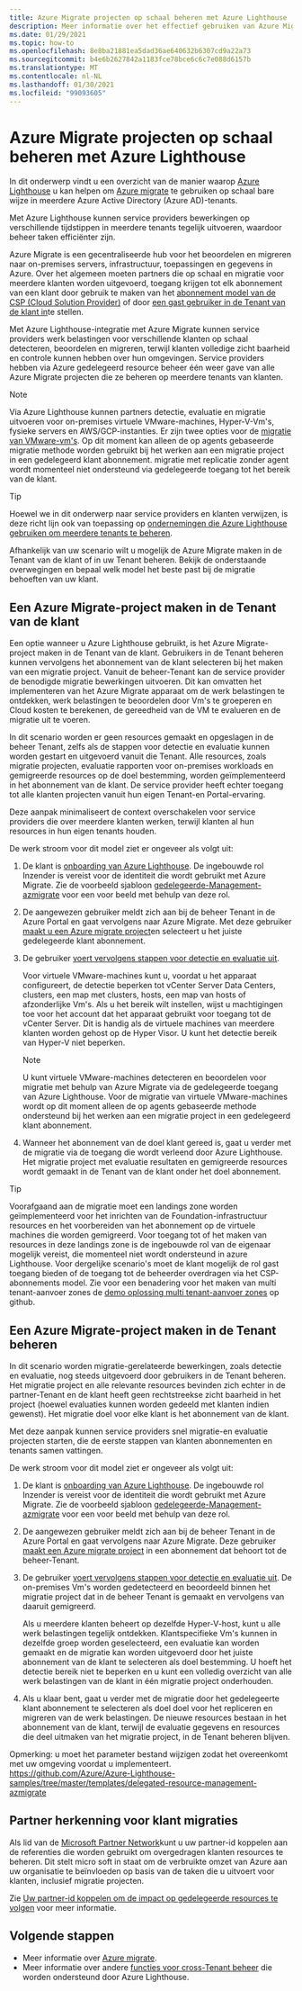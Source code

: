 ```yaml
---
title: Azure Migrate projecten op schaal beheren met Azure Lighthouse
description: Meer informatie over het effectief gebruiken van Azure Migrate op gedelegeerde klanten resources.
ms.date: 01/29/2021
ms.topic: how-to
ms.openlocfilehash: 8e8ba21881ea5dad36ae640632b6307cd9a22a73
ms.sourcegitcommit: b4e6b2627842a1183fce78bce6c6c7e088d6157b
ms.translationtype: MT
ms.contentlocale: nl-NL
ms.lasthandoff: 01/30/2021
ms.locfileid: "99093605"
---
```

# <a name="manage-azure-migrate-projects-at-scale-with-azure-lighthouse"></a>Azure Migrate projecten op schaal beheren met Azure Lighthouse

In dit onderwerp vindt u een overzicht van de manier waarop [Azure Lighthouse](../overview.md) u kan helpen om [Azure migrate](../../migrate/migrate-services-overview.md) te gebruiken op schaal bare wijze in meerdere Azure Active Directory (Azure AD)-tenants.

Met Azure Lighthouse kunnen service providers bewerkingen op verschillende tijdstippen in meerdere tenants tegelijk uitvoeren, waardoor beheer taken efficiënter zijn.

Azure Migrate is een gecentraliseerde hub voor het beoordelen en migreren naar on-premises servers, infrastructuur, toepassingen en gegevens in Azure. Over het algemeen moeten partners die op schaal en migratie voor meerdere klanten worden uitgevoerd, toegang krijgen tot elk abonnement van een klant door gebruik te maken van het [abonnement model van de CSP (Cloud Solution Provider)](/partner-center/customers-revoke-admin-privileges) of door [een gast gebruiker in de Tenant van de klant in](../../active-directory/external-identities/what-is-b2b.md)te stellen.

Met Azure Lighthouse-integratie met Azure Migrate kunnen service providers werk belastingen voor verschillende klanten op schaal detecteren, beoordelen en migreren, terwijl klanten volledige zicht baarheid en controle kunnen hebben over hun omgevingen. Service providers hebben via Azure gedelegeerd resource beheer één weer gave van alle Azure Migrate projecten die ze beheren op meerdere tenants van klanten.

> [!NOTE]
> Via Azure Lighthouse kunnen partners detectie, evaluatie en migratie uitvoeren voor on-premises virtuele VMware-machines, Hyper-V-Vm's, fysieke servers en AWS/GCP-instanties. Er zijn twee opties voor de [migratie van VMware-vm's](../../migrate/server-migrate-overview.md). Op dit moment kan alleen de op agents gebaseerde migratie methode worden gebruikt bij het werken aan een migratie project in een gedelegeerd klant abonnement. migratie met replicatie zonder agent wordt momenteel niet ondersteund via gedelegeerde toegang tot het bereik van de klant.

> [!TIP]
> Hoewel we in dit onderwerp naar service providers en klanten verwijzen, is deze richt lijn ook van toepassing op [ondernemingen die Azure Lighthouse gebruiken om meerdere tenants te beheren](../concepts/enterprise.md).

Afhankelijk van uw scenario wilt u mogelijk de Azure Migrate maken in de Tenant van de klant of in uw Tenant beheren. Bekijk de onderstaande overwegingen en bepaal welk model het beste past bij de migratie behoeften van uw klant.

## <a name="create-an-azure-migrate-project-in-the-customer-tenant"></a>Een Azure Migrate-project maken in de Tenant van de klant

Een optie wanneer u Azure Lighthouse gebruikt, is het Azure Migrate-project maken in de Tenant van de klant. Gebruikers in de Tenant beheren kunnen vervolgens het abonnement van de klant selecteren bij het maken van een migratie project. Vanuit de beheer-Tenant kan de service provider de benodigde migratie bewerkingen uitvoeren. Dit kan omvatten het implementeren van het Azure Migrate apparaat om de werk belastingen te ontdekken, werk belastingen te beoordelen door Vm's te groeperen en Cloud kosten te berekenen, de gereedheid van de VM te evalueren en de migratie uit te voeren.

In dit scenario worden er geen resources gemaakt en opgeslagen in de beheer Tenant, zelfs als de stappen voor detectie en evaluatie kunnen worden gestart en uitgevoerd vanuit die Tenant. Alle resources, zoals migratie projecten, evaluatie rapporten voor on-premises workloads en gemigreerde resources op de doel bestemming, worden geïmplementeerd in het abonnement van de klant. De service provider heeft echter toegang tot alle klanten projecten vanuit hun eigen Tenant-en Portal-ervaring.

Deze aanpak minimaliseert de context overschakelen voor service providers die over meerdere klanten werken, terwijl klanten al hun resources in hun eigen tenants houden.

De werk stroom voor dit model ziet er ongeveer als volgt uit:

1. De klant is [onboarding van Azure Lighthouse](onboard-customer.md). De ingebouwde rol Inzender is vereist voor de identiteit die wordt gebruikt met Azure Migrate. Zie de voorbeeld sjabloon [gedelegeerde-Management-azmigrate](https://github.com/Azure/Azure-Lighthouse-samples/tree/master/templates/delegated-resource-management-azmigrate) voor een voor beeld met behulp van deze rol.
1. De aangewezen gebruiker meldt zich aan bij de beheer Tenant in de Azure Portal en gaat vervolgens naar Azure Migrate. Met deze gebruiker [maakt u een Azure migrate project](../../migrate/create-manage-projects.md)en selecteert u het juiste gedelegeerde klant abonnement.
1. De gebruiker [voert vervolgens stappen voor detectie en evaluatie uit](../../migrate/tutorial-discover-vmware.md).

   Voor virtuele VMware-machines kunt u, voordat u het apparaat configureert, de detectie beperken tot vCenter Server Data Centers, clusters, een map met clusters, hosts, een map van hosts of afzonderlijke Vm's. Als u het bereik wilt instellen, wijst u machtigingen toe voor het account dat het apparaat gebruikt voor toegang tot de vCenter Server. Dit is handig als de virtuele machines van meerdere klanten worden gehost op de Hyper Visor. U kunt het detectie bereik van Hyper-V niet beperken.

    > [!NOTE]
    > U kunt virtuele VMware-machines detecteren en beoordelen voor migratie met behulp van Azure Migrate via de gedelegeerde toegang van Azure Lighthouse. Voor de migratie van virtuele VMware-machines wordt op dit moment alleen de op agents gebaseerde methode ondersteund bij het werken aan een migratie project in een gedelegeerd klant abonnement.

1. Wanneer het abonnement van de doel klant gereed is, gaat u verder met de migratie via de toegang die wordt verleend door Azure Lighthouse. Het migratie project met evaluatie resultaten en gemigreerde resources wordt gemaakt in de Tenant van de klant onder het doel abonnement.

> [!TIP]
> Voorafgaand aan de migratie moet een landings zone worden geïmplementeerd voor het inrichten van de Foundation-infrastructuur resources en het voorbereiden van het abonnement op de virtuele machines die worden gemigreerd. Voor toegang tot of het maken van resources in deze landings zone is de ingebouwde rol van de eigenaar mogelijk vereist, die momenteel niet wordt ondersteund in azure Lighthouse. Voor dergelijke scenario's moet de klant mogelijk de rol gast toegang bieden of de toegang tot de beheerder overdragen via het CSP-abonnements model. Zie voor een benadering voor het maken van multi tenant-aanvoer zones de [demo oplossing multi tenant-aanvoer zones](https://github.com/Azure/Multi-tenant-Landing-Zones) op github.

## <a name="create-an-azure-migrate-project-in-the-managing-tenant"></a>Een Azure Migrate-project maken in de Tenant beheren

In dit scenario worden migratie-gerelateerde bewerkingen, zoals detectie en evaluatie, nog steeds uitgevoerd door gebruikers in de Tenant beheren. Het migratie project en alle relevante resources bevinden zich echter in de partner-Tenant en de klant heeft geen rechtstreekse zicht baarheid in het project (hoewel evaluaties kunnen worden gedeeld met klanten indien gewenst). Het migratie doel voor elke klant is het abonnement van de klant.

Met deze aanpak kunnen service providers snel migratie-en evaluatie projecten starten, die de eerste stappen van klanten abonnementen en tenants samen vattingen.

De werk stroom voor dit model ziet er ongeveer als volgt uit:

1. De klant is [onboarding van Azure Lighthouse](onboard-customer.md). De ingebouwde rol Inzender is vereist voor de identiteit die wordt gebruikt met Azure Migrate. Zie de voorbeeld sjabloon [gedelegeerde-Management-azmigrate](https://github.com/Azure/Azure-Lighthouse-samples/tree/master/templates/delegated-resource-management-azmigrate) voor een voor beeld met behulp van deze rol.
1. De aangewezen gebruiker meldt zich aan bij de beheer Tenant in de Azure Portal en gaat vervolgens naar Azure Migrate. Deze gebruiker [maakt een Azure migrate project](../../migrate/create-manage-projects.md) in een abonnement dat behoort tot de beheer-Tenant.
1. De gebruiker [voert vervolgens stappen voor detectie en evaluatie uit](../../migrate/tutorial-discover-vmware.md). De on-premises Vm's worden gedetecteerd en beoordeeld binnen het migratie project dat in de beheer Tenant is gemaakt en vervolgens van daaruit gemigreerd.

   Als u meerdere klanten beheert op dezelfde Hyper-V-host, kunt u alle werk belastingen tegelijk ontdekken. Klantspecifieke Vm's kunnen in dezelfde groep worden geselecteerd, een evaluatie kan worden gemaakt en de migratie kan worden uitgevoerd door het juiste abonnement van de klant te selecteren als doel bestemming. U hoeft het detectie bereik niet te beperken en u kunt een volledig overzicht van alle werk belastingen van de klant in één migratie project onderhouden.

1. Als u klaar bent, gaat u verder met de migratie door het gedelegeerte klant abonnement te selecteren als doel doel voor het repliceren en migreren van de werk belastingen. De nieuwe resources bestaan in het abonnement van de klant, terwijl de evaluatie gegevens en resources die deel uitmaken van het migratie project, in de Tenant beheren blijven.

Opmerking: u moet het parameter bestand wijzigen zodat het overeenkomt met uw omgeving voordat u implementeert. https://github.com/Azure/Azure-Lighthouse-samples/tree/master/templates/delegated-resource-management-azmigrate

## <a name="partner-recognition-for-customer-migrations"></a>Partner herkenning voor klant migraties

Als lid van de [Microsoft Partner Network](https://partner.microsoft.com)kunt u uw partner-id koppelen aan de referenties die worden gebruikt om overgedragen klanten resources te beheren. Dit stelt micro soft in staat om de verbruikte omzet van Azure aan uw organisatie te beïnvloeden op basis van de taken die u uitvoert voor klanten, inclusief migratie projecten.

Zie [Uw partner-id koppelen om de impact op gedelegeerde resources te volgen](partner-earned-credit.md) voor meer informatie.

## <a name="next-steps"></a>Volgende stappen

- Meer informatie over [Azure migrate](../../migrate/migrate-services-overview.md).
- Meer informatie over andere [functies voor cross-Tenant beheer](../concepts/cross-tenant-management-experience.md) die worden ondersteund door Azure Lighthouse.
